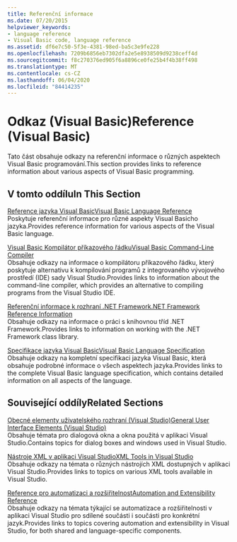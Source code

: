 ```yaml
---
title: Referenční informace
ms.date: 07/20/2015
helpviewer_keywords:
- language reference
- Visual Basic code, language reference
ms.assetid: df6e7c50-5f3e-4381-98ed-ba5c3e9fe228
ms.openlocfilehash: 7209b6856eb7302dfa2e5e8938509d9238ceff4d
ms.sourcegitcommit: f8c270376ed905f6a8896ce0fe25b4f4b38ff498
ms.translationtype: MT
ms.contentlocale: cs-CZ
ms.lasthandoff: 06/04/2020
ms.locfileid: "84414235"
---
```

# <a name="reference-visual-basic"></a><span data-ttu-id="242a0-102">Odkaz (Visual Basic)</span><span class="sxs-lookup"><span data-stu-id="242a0-102">Reference (Visual Basic)</span></span>
<span data-ttu-id="242a0-103">Tato část obsahuje odkazy na referenční informace o různých aspektech Visual Basic programování.</span><span class="sxs-lookup"><span data-stu-id="242a0-103">This section provides links to reference information about various aspects of Visual Basic programming.</span></span>  
  
## <a name="in-this-section"></a><span data-ttu-id="242a0-104">V tomto oddílu</span><span class="sxs-lookup"><span data-stu-id="242a0-104">In This Section</span></span>  
 [<span data-ttu-id="242a0-105">Reference jazyka Visual Basic</span><span class="sxs-lookup"><span data-stu-id="242a0-105">Visual Basic Language Reference</span></span>](../language-reference/index.md)  
 <span data-ttu-id="242a0-106">Poskytuje referenční informace pro různé aspekty Visual Basicho jazyka.</span><span class="sxs-lookup"><span data-stu-id="242a0-106">Provides reference information for various aspects of the Visual Basic language.</span></span>  
  
 [<span data-ttu-id="242a0-107">Visual Basic Kompilátor příkazového řádku</span><span class="sxs-lookup"><span data-stu-id="242a0-107">Visual Basic Command-Line Compiler</span></span>](command-line-compiler/index.md)  
 <span data-ttu-id="242a0-108">Obsahuje odkazy na informace o kompilátoru příkazového řádku, který poskytuje alternativu k kompilování programů z integrovaného vývojového prostředí (IDE) sady Visual Studio.</span><span class="sxs-lookup"><span data-stu-id="242a0-108">Provides links to information about the command-line compiler, which provides an alternative to compiling programs from the Visual Studio IDE.</span></span>  
  
 [<span data-ttu-id="242a0-109">Referenční informace k rozhraní .NET Framework</span><span class="sxs-lookup"><span data-stu-id="242a0-109">.NET Framework Reference Information</span></span>](net-framework-reference-information.md)  
 <span data-ttu-id="242a0-110">Obsahuje odkazy na informace o práci s knihovnou tříd .NET Framework.</span><span class="sxs-lookup"><span data-stu-id="242a0-110">Provides links to information on working with the .NET Framework class library.</span></span>  
  
 [<span data-ttu-id="242a0-111">Specifikace jazyka Visual Basic</span><span class="sxs-lookup"><span data-stu-id="242a0-111">Visual Basic Language Specification</span></span>](language-specification/index.md)  
 <span data-ttu-id="242a0-112">Obsahuje odkazy na kompletní specifikaci jazyka Visual Basic, která obsahuje podrobné informace o všech aspektech jazyka.</span><span class="sxs-lookup"><span data-stu-id="242a0-112">Provides links to the complete Visual Basic language specification, which contains detailed information on all aspects of the language.</span></span>  
  
## <a name="related-sections"></a><span data-ttu-id="242a0-113">Související oddíly</span><span class="sxs-lookup"><span data-stu-id="242a0-113">Related Sections</span></span>  
 [<span data-ttu-id="242a0-114">Obecné elementy uživatelského rozhraní (Visual Studio)</span><span class="sxs-lookup"><span data-stu-id="242a0-114">General User Interface Elements (Visual Studio)</span></span>](/visualstudio/ide/reference/general-user-interface-elements-visual-studio)  
 <span data-ttu-id="242a0-115">Obsahuje témata pro dialogová okna a okna použitá v aplikaci Visual Studio.</span><span class="sxs-lookup"><span data-stu-id="242a0-115">Contains topics for dialog boxes and windows used in Visual Studio.</span></span>  
  
 [<span data-ttu-id="242a0-116">Nástroje XML v aplikaci Visual Studio</span><span class="sxs-lookup"><span data-stu-id="242a0-116">XML Tools in Visual Studio</span></span>](/visualstudio/xml-tools/xml-tools-in-visual-studio)  
 <span data-ttu-id="242a0-117">Obsahuje odkazy na témata o různých nástrojích XML dostupných v aplikaci Visual Studio.</span><span class="sxs-lookup"><span data-stu-id="242a0-117">Provides links to topics on various XML tools available in Visual Studio.</span></span>  
  
 [<span data-ttu-id="242a0-118">Reference pro automatizaci a rozšiřitelnost</span><span class="sxs-lookup"><span data-stu-id="242a0-118">Automation and Extensibility Reference</span></span>](/visualstudio/extensibility/extensibility-in-visual-studio?view=vs-2015)  
 <span data-ttu-id="242a0-119">Obsahuje odkazy na témata týkající se automatizace a rozšiřitelnosti v aplikaci Visual Studio pro sdílené součásti i součásti pro konkrétní jazyk.</span><span class="sxs-lookup"><span data-stu-id="242a0-119">Provides links to topics covering automation and extensibility in Visual Studio, for both shared and language-specific components.</span></span>
